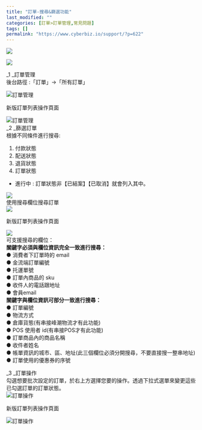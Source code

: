 ```yaml
---
title: "訂單-搜尋&篩選功能"
last_modified: ""
categories: [訂單>訂單管理,常見問題]
tags: []
permalink: "https://www.cyberbiz.io/support/?p=622"
---
```


![](https://www.cyberbiz.io/support/wp-content/uploads/適用站別.png)

[![](https://www.cyberbiz.io/support/wp-content/uploads/台灣站.png)](https://www.cyberbiz.io/support/?page_id=2490)

_1  _訂單管理  
後台路徑 :「訂單」→「所有訂單」  

![訂單管理](https://www.cyberbiz.co/support/wp-content/uploads/2019/03/訂單管理1.png)  

新版訂單列表操作頁面

![訂單管理](https://www.cyberbiz.io/support/wp-content/uploads/新版-訂單篩選-1834x853-1.png)  
_2  _篩選訂單  
根據不同條件進行搜尋:

1. 付款狀態
2. 配送狀態
3. 退貨狀態
4. 訂單狀態 
* 進行中 : 訂單狀態非【已結案】【已取消】就會列入其中。 

![](https://www.cyberbiz.io/support/wp-content/uploads/篩選訂單-1.png)  
使用搜尋欄位搜尋訂單  
![](https://www.cyberbiz.co/support/wp-content/uploads/2020/12/訂單操作2.png)  

新版訂單列表操作頁面

![](https://www.cyberbiz.io/support/wp-content/uploads/新版-訂單搜尋-1834x853-1.png)  
可支援搜尋的欄位：  
**關鍵字必須與欄位資訊完全一致進行搜尋：**  
● 消費者下訂單時的 email  
● 金流端訂單編號  
● 托運單號  
● 訂單內商品的 sku  
● 收件人的電話跟地址  
● 會員email  
**關鍵字與欄位資訊可部分一致進行搜尋：**  
● 訂單編號  
● 物流方式  
● 倉庫貨態(有串接峰潮物流才有此功能)  
● POS 使用者 id(有串接POS才有此功能)  
● 訂單商品內的商品名稱  
● 收件者姓名  
● 帳單資訊的城市、區、地址(此三個欄位必須分開搜尋，不要直接搜一整串地址)  
● 訂單使用的優惠券的序號  

_3  _訂單操作  
勾選想要批次設定的訂單，於右上方選擇您要的操作。透過下拉式選單來變更這些已勾選訂單的訂單狀態。  
![訂單操作](https://www.cyberbiz.co/support/wp-content/uploads/2019/03/訂單操作.png)  

新版訂單列表操作頁面

![訂單操作](https://www.cyberbiz.io/support/wp-content/uploads/新版-訂單操作-1834x853-1.png)  

